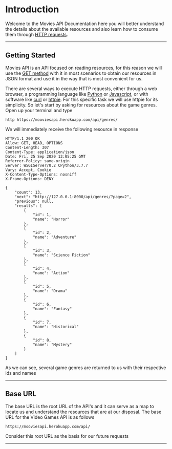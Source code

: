
<a id="intro"></a>
# Introduction

Welcome to the <span>Movies API Documentation</span> here you will better understand the details about the available resources and also learn how to consume them through [HTTP requests](https://www.w3.org/Protocols/rfc2616/rfc2616-sec5.html).

- - -

<a id="start"></a>
## Getting Started

Movies API is an API focused on reading resources, for this reason we will use the [GET method](https://developer.mozilla.org/en-US/docs/Web/HTTP/Methods/GET) with it in most scenarios to obtain our resources in JSON format and use it in the way that is most convenient for us.

There are several ways to execute HTTP requests, either through a web browser, a programming language like [Python](https://requests.readthedocs.io/en/master/) or [Javascript](https://github.com/axios/axios), or with software like [curl](https://github.com/curl/curl) or [httpie](https://httpie.org/). For this specific task we will use httpie for its simplicity. So let's start by asking for resources about the game genres. Open up your terminal and type

```
http https://mooviesapi.herokuapp.com/api/genres/
```

We will immediately receive the following resource in response

	HTTP/1.1 200 OK
	Allow: GET, HEAD, OPTIONS
	Content-Length: 307
	Content-Type: application/json
	Date: Fri, 25 Sep 2020 13:05:25 GMT
	Referrer-Policy: same-origin
	Server: WSGIServer/0.2 CPython/3.7.7
	Vary: Accept, Cookie
	X-Content-Type-Options: nosniff
	X-Frame-Options: DENY

	{
	    "count": 13,
	    "next": "http://127.0.0.1:8000/api/genres/?page=2",
	    "previous": null,
	    "results": [
	        {
	            "id": 1,
	            "name": "Horror"
	        },
	        {
	            "id": 2,
	            "name": "Adventure"
	        },
	        {
	            "id": 3,
	            "name": "Science Fiction"
	        },
	        {
	            "id": 4,
	            "name": "Action"
	        },
	        {
	            "id": 5,
	            "name": "Drama"
	        },
	        {
	            "id": 6,
	            "name": "Fantasy"
	        },
	        {
	            "id": 7,
	            "name": "Historical"
	        },
	        {
	            "id": 8,
	            "name": "Mystery"
	        }
	    ]
	}

As we can see, several game genres are returned to us with their respective ids and names

- - -

<a id="base"></a>
## Base URL

The base URL is the root URL of the API's and it can serve as a map to locate us and understand the resources that are at our disposal. The base URL for the Video Games API is as follows

```
https://mooviesapi.herokuapp.com/api/
```

Consider this root URL as the basis for our future requests

- - -
